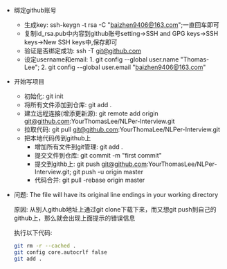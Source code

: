 - 绑定github账号
  - 生成key: ssh-keygn -t rsa -C "baizhen9406@163.com";一直回车即可
  - 复制id_rsa.pub中内容到github账号setting->SSH and GPG keys->SSH keys->New SSH keys中,保存即可
  - 验证是否绑定成功: ssh -T git@github.com
  - 设定username和email: 1. git config --global user.name "Thomas-Lee"; 2. git config --global user.email "baizhen9406@163.com"

- 开始写项目
  - 初始化: git init
  - 将所有文件添加到仓库: git add .
  - 建立远程连接(增添更新源): git remote add origin git@github.com:YourThomasLee/NLPer-Interview.git
  - 拉取代码: git pull git@github.com:YourThomaLee/NLPer-Interview.git
  - 把本地代码传到github上
    - 增加所有文件到git管理: git add .
    - 提交文件到仓库: git commit -m "first commit"
    - 提交到githb上: git push git@github.com:YourThomasLee/NLPer-Interview.git; git push -u origin master
    - 代码合并: git pull -rebase origin master
  
- 问题: The file will have its original line endings in your working directory

  原因: 从别人github地址上通过git clone下载下来，而又想git push到自己的github上，那么就会出现上面提示的错误信息

  执行以下代码:

  ```bash
  git rm -r --cached .
  git config core.autocrlf false
  git add .
  ```

  